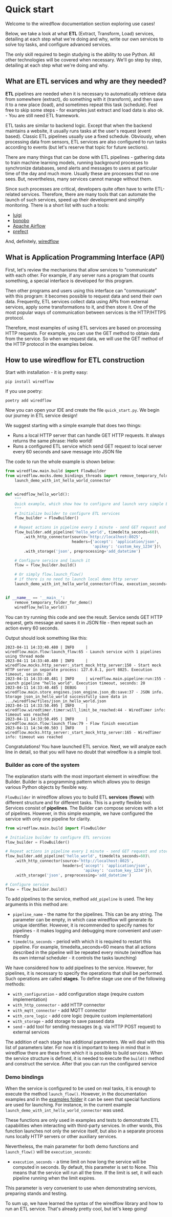 # Quick start

Welcome to the wiredflow documentation section exploring use cases! 

Below, we take a look at what **ETL** (Extract, Transform, Load) services, 
detailing at each step what we're doing and why, write our own services 
to solve toy tasks, and configure advanced services. 

The only skill required to begin studying is the ability to use Python. 
All other technologies will be covered when necessary. 
We'll go step by step, detailing at each step what we're doing and why.

## What are ETL services and why are they needed?

**ETL** pipelines are needed when it is necessary to automatically retrieve data 
from somewhere (extract), do something with it (transform), 
and then save it to a new place (load), and sometimes repeat this task (schedule).
Feel free to skip some steps - for examples just extract and load data is also ok. - You are still need ETL framework.

ETL tasks are similar to backend logic. 
Except that when the backend maintains a website, 
it usually runs tasks at the user's request (event based). 
Classic ETL pipelines usually use a fixed schedule. 
Obviously, when processing data from sensors, ETL services are also configured to run tasks according to events 
(but let's reserve that topic for future sections). 

There are many things that can be done with ETL pipelines - gathering data to 
train machine learning models, running background processes to synchronize databases, 
send alerts and messages to users at particular time of the day and much more. 
Usually these are processes that no one sees. But, nevertheless, many services cannot manage without them.

Since such processes are critical, developers quite often have to write ETL-related services.
Therefore, there are many tools that can automate the launch of such services, speed up their development and simplify monitoring.
There is a short list with such a tools:

- [luigi](https://github.com/spotify/luigi)
- [bonobo](https://github.com/python-bonobo/bonobo) 
- [Apache Airflow](https://github.com/apache/airflow)
- [prefect](https://github.com/PrefectHQ/prefect)

And, definitely, [wiredflow](https://github.com/wiredhut/wiredflow)

## What is Application Programming Interface (API)

First, let's review the mechanisms that allow services to "communicate" with each other. 
For example, if any server runs a program that counts something, a special interface is developed for this program.

Then other programs and users using this interface can "communicate" with this program: it becomes possible to request
data and send their own data. Frequently, ETL services collect data using APIs from external services, apply some
transformations to it, and then store it. One of the most popular ways of communication between services is 
the HTTP/HTTPS protocol.

Therefore, most examples of using ETL services are based on processing HTTP requests. For example, you 
can use the GET method to obtain data from the service. So when we request data, we will use the GET 
method of the HTTP protocol in the examples below.

## How to use wiredflow for ETL construction

Start with installation - it is pretty easy:

```
pip install wiredflow
```

If you use poetry: 

```
poetry add wiredflow
```

Now you can open your IDE and create the file `quick_start.py`. We begin our journey in ETL service design!

We suggest starting with a simple example that does two things: 

- Runs a local HTTP server that can handle GET HTTP requests. It always returns the same phrase: Hello world!
- Runs a configured ETL service which send GET request to local server every 60 seconds and save message into JSON file 

The code to run the whole example is shown below: 

```Python
from wiredflow.main.build import FlowBuilder
from wiredflow.mocks.demo_bindings_threads import remove_temporary_folder_for_demo,\
    launch_demo_with_int_hello_world_connector


def wiredflow_hello_world():
    """
    Quick example, which show how to configure and launch very simple ETL pipeline
    """
    # Initialize builder to configure ETL services
    flow_builder = FlowBuilder()

    # Repeat actions in pipeline every 1 minute - send GET request and store response
    flow_builder.add_pipeline('hello_world', timedelta_seconds=60)\
        .with_http_connector(source='http://localhost:8025',
                             headers={'accept': 'application/json',
                                      'apikey': 'custom_key_1234'})\
        .with_storage('json', preprocessing='add_datetime')

    # Configure service and launch it
    flow = flow_builder.build()

    # Or simply flow.launch_flow()
    # if there is no need to launch local demo http server
    launch_demo_with_int_hello_world_connector(flow, execution_seconds=20)


if __name__ == '__main__':
    remove_temporary_folder_for_demo()
    wiredflow_hello_world()
```

You can try running this code and see the result. Service sends GET HTTP request, gets message and saves it in JSON 
file - then repeat such an action every 60 seconds.

Output should look something like this:

```
2023-04-11 14:33:40.480 | INFO     | wiredflow.main.flow:launch_flow:65 - Launch service with 1 pipelines using thread mode
2023-04-11 14:33:40.480 | INFO     | wiredflow.mocks.http_server:_start_mock_http_server:150 - Start mock HTTP server in separate process: 127.0.0.1, port 8025. Execution timeout, seconds: 20
2023-04-11 14:33:40.481 | INFO     | wiredflow.main.pipeline:run:155 - Launch pipeline "hello_world". Execution timeout, seconds: 20
2023-04-11 14:33:40.485 | DEBUG    | wiredflow.main.store_engines.json_engine.json_db:save:37 - JSON info. Storage json_in_hello_world successfully save data in .../wiredflow/files/json_in_hello_world.json
2023-04-11 14:33:50.495 | INFO     | wiredflow.wiredtimer.timer:will_limit_be_reached:44 - WiredTimer info: timeout was reached
2023-04-11 14:33:50.495 | INFO     | wiredflow.main.flow:launch_flow:79 - Flow finish execution
2023-04-11 14:34:00.503 | INFO     | wiredflow.mocks.http_server:_start_mock_http_server:165 - WiredTimer info: timeout was reached
```

Congratulations! You have launched ETL service.
Next, we will analyze each line in detail, so that you will have no doubt that wiredflow is a simple tool. 

### Builder as core of the system 

The explanation starts with the most important element in wiredflow: the Builder. 
Builder is a programming pattern which allows you to design various Python objects by flexible way. 

`FlowBuilder` in wiredflow allows you to build ETL **services** (**flows**) with 
different structure and for different tasks. This is a pretty flexible tool. 
Services consist of **pipelines**. The Builder can compose services with a lot of pipelines. 
However, in this simple example, we have configured the service with only one pipeline for clarity.


```Python
from wiredflow.main.build import FlowBuilder

# Initialize builder to configure ETL services
flow_builder = FlowBuilder()

# Repeat actions in pipeline every 1 minute - send GET request and store response
flow_builder.add_pipeline('hello_world', timedelta_seconds=60)\
    .with_http_connector(source='http://localhost:8025',
                         headers={'accept': 'application/json',
                                  'apikey': 'custom_key_1234'})\
    .with_storage('json', preprocessing='add_datetime')

# Configure service
flow = flow_builder.build()
```

To add pipelines to the service, method `add_pipeline` is used. 
The key arguments in this method are:

- `pipeline_name` - the name for the pipelines. This can be any string. The parameter can be empty, in which 
    case wiredflow will generate its unique identifier. However, it is recommended to specify names for 
    pipelines - it makes logging and debugging more convenient and user-friendly
- `timedelta_seconds` - period with which it is required to restart this pipeline. For example, 
  timedelta_seconds=60 means that all actions described in the pipeline will be repeated every minute 
  (wiredflow has its own internal scheduler - it controls the tasks launching)

We have considered how to add pipelines to the service. However, for pipelines, it is necessary to specify 
the operations that shall be performed. Such operations are called **stages**. To define stage use one of the following 
methods:

- `with_configuration` - add configuration stage (require custom implementation)
- `with_http_connector` - add HTTP connector
- `with_mqtt_connector` - add MQTT connector
- `with_core_logic` - add core logic (require custom implementation)
- `with_storage` - add storage to save passed data
- `send` - add tool for sending messages (e.g. via HTTP POST request) to external services

The addition of each stage has additional parameters. We will deal with this list of parameters later. 
For now it is important to keep in mind that in wiredflow there are these from which it is possible to build services.
When the service structure is defined, it is needed to execute the `build()` method and construct the service. 
After that you can run the configured service

### Demo bindings 

When the service is configured to be used on real tasks, it is enough to execute the method `launch_flow()`.
However, in the documentation examples and in the [examples folder](https://github.com/wiredhut/wiredflow/tree/main/examples) 
it can be seen that special functions are used for launching. 
For instance, in the current example `launch_demo_with_int_hello_world_connector` was used. 

These functions are only used in examples and tests to demonstrate ETL capabilities when interacting with 
third-party services. In other words, this function launches not only the service itself, but also in a separate 
process runs locally HTTP servers or other auxiliary services.

Nevertheless, the main parameter for both demo functions and `launch_flow()` will be  `execution_seconds`: 

- `execution_seconds` - a time limit on how long the service will be computed in seconds. By default, this parameter is set to None. 
    This means that the service will run all the time. If the limit is set, it will each pipeline running 
    when the limit expires. 

This parameter is very convenient to use when demonstrating services, preparing stands and testing. 

To sum up, we have learned the syntax of the wiredflow library and how to run an ETL service. That's already pretty cool, but let's keep going!